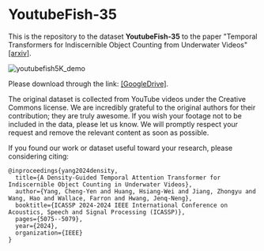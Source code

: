 # YoutubeFish-35

This is the repository to the dataset **YoutubeFish-35** to the paper "Temporal Transformers for Indiscernible Object Counting from Underwater Videos" [[arxiv]](https://arxiv.org/pdf/2403.03461).

![youtubefish5K_demo](https://github.com/ipl-uw/YoutubeFish-35/assets/20741287/72766364-3bba-4793-8f16-73ceeb6e1726)

Please download through the link: [[GoogleDrive]](https://drive.google.com/file/d/13KcSNM32aJ7MTU-at2tmSGR67nup4RF4/view?usp=sharing).

The original dataset is collected from YouTube videos under the Creative Commons license. We are incredibly grateful to the original authors for their contribution; they are truly awesome. If you wish your footage not to be included in the data, please let us know. We will promptly respect your request and remove the relevant content as soon as possible.

If you found our work or dataset useful toward your research, please considering citing:
```
@inproceedings{yang2024density,
  title={A Density-Guided Temporal Attention Transformer for Indiscernible Object Counting in Underwater Videos},
  author={Yang, Cheng-Yen and Huang, Hsiang-Wei and Jiang, Zhongyu and Wang, Hao and Wallace, Farron and Hwang, Jenq-Neng},
  booktitle={ICASSP 2024-2024 IEEE International Conference on Acoustics, Speech and Signal Processing (ICASSP)},
  pages={5075--5079},
  year={2024},
  organization={IEEE}
}
```
